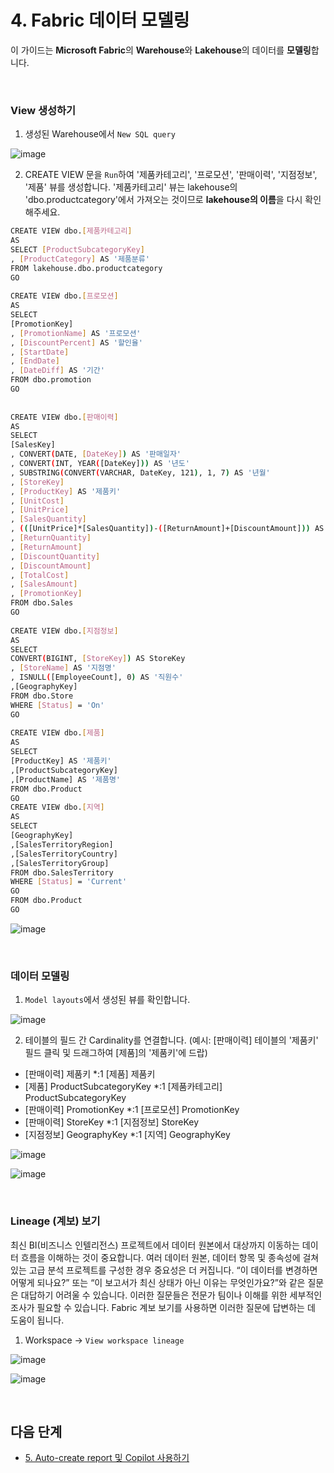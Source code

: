 # 4. Fabric 데이터 모델링

이 가이드는 **Microsoft Fabric**의 **Warehouse**와 **Lakehouse**의 데이터를 **모델링**합니다.  


<br/> 

### View 생성하기

1. 생성된 Warehouse에서 `New SQL query` 

![image](https://github.com/user-attachments/assets/608dc718-58cf-41d7-9686-79f5053a64d3)


2. CREATE VIEW 문을 `Run`하여 '제품카테고리', '프로모션', '판매이력', '지점정보', '제품' 뷰를 생성합니다. '제품카테고리' 뷰는 lakehouse의 'dbo.productcategory'에서 가져오는 것이므로 **lakehouse의 이름**을 다시 확인해주세요.  

```bash
CREATE VIEW dbo.[제품카테고리]
AS
SELECT [ProductSubcategoryKey]
, [ProductCategory] AS '제품분류'
FROM lakehouse.dbo.productcategory
GO
 
CREATE VIEW dbo.[프로모션]
AS
SELECT
[PromotionKey]
, [PromotionName] AS '프로모션'
, [DiscountPercent] AS '할인율'
, [StartDate]
, [EndDate]
, [DateDiff] AS '기간'
FROM dbo.promotion
GO
 
 
CREATE VIEW dbo.[판매이력]
AS
SELECT
[SalesKey]
, CONVERT(DATE, [DateKey]) AS '판매일자'
, CONVERT(INT, YEAR([DateKey])) AS '년도'
, SUBSTRING(CONVERT(VARCHAR, DateKey, 121), 1, 7) AS '년월'
, [StoreKey]
, [ProductKey] AS '제품키'
, [UnitCost]
, [UnitPrice]
, [SalesQuantity]
, (([UnitPrice]*[SalesQuantity])-([ReturnAmount]+[DiscountAmount])) AS 'Net Revenue'
, [ReturnQuantity]
, [ReturnAmount]
, [DiscountQuantity]
, [DiscountAmount]
, [TotalCost]
, [SalesAmount]
, [PromotionKey]
FROM dbo.Sales
GO
 
CREATE VIEW dbo.[지점정보]
AS
SELECT
CONVERT(BIGINT, [StoreKey]) AS StoreKey
, [StoreName] AS '지점명'
, ISNULL([EmployeeCount], 0) AS '직원수'
,[GeographyKey]
FROM dbo.Store
WHERE [Status] = 'On'
GO
 
CREATE VIEW dbo.[제품]
AS
SELECT
[ProductKey] AS '제품키'
,[ProductSubcategoryKey]
,[ProductName] AS '제품명'
FROM dbo.Product
GO
CREATE VIEW dbo.[지역]
AS
SELECT
[GeographyKey]
,[SalesTerritoryRegion]
,[SalesTerritoryCountry]
,[SalesTerritoryGroup]
FROM dbo.SalesTerritory
WHERE [Status] = 'Current'
GO
FROM dbo.Product
GO
```

![image](https://github.com/user-attachments/assets/954194d9-49ec-4115-bdf4-15ee7720dae3)


<br/> 

### 데이터 모델링

1. `Model layouts`에서 생성된 뷰를 확인합니다. 

![image](https://github.com/user-attachments/assets/857b02e0-c0d7-4fce-a853-11a8d44ce6d7)


2. 테이블의 필드 간 Cardinality를 연결합니다. (예시: [판매이력] 테이블의 '제품키' 필드 클릭 및 드래그하여 [제품]의 '제품키'에 드랍)
  * [판매이력] 제품키 *:1 [제품] 제품키 
  * [제품] ProductSubcategoryKey *:1 [제품카테고리] ProductSubcategoryKey  
  * [판매이력] PromotionKey *:1 [프로모션] PromotionKey 
  * [판매이력] StoreKey *:1 [지점정보] StoreKey 
  * [지점정보] GeographyKey *:1 [지역] GeographyKey 

![image](https://github.com/user-attachments/assets/de5e07d1-7afa-4111-9222-bb2f53e41ef6)


![image](https://github.com/user-attachments/assets/2385f671-7d6e-4242-9af4-0e2c4728fba0)


<br/> 

### Lineage (계보) 보기 

최신 BI(비즈니스 인텔리전스) 프로젝트에서 데이터 원본에서 대상까지 이동하는 데이터 흐름을 이해하는 것이 중요합니다. 여러 데이터 원본, 데이터 항목 및 종속성에 걸쳐 있는 고급 분석 프로젝트를 구성한 경우 중요성은 더 커집니다. “이 데이터를 변경하면 어떻게 되나요?” 또는 “이 보고서가 최신 상태가 아닌 이유는 무엇인가요?”와 같은 질문은 대답하기 어려울 수 있습니다. 이러한 질문들은 전문가 팀이나 이해를 위한 세부적인 조사가 필요할 수 있습니다. Fabric 계보 보기를 사용하면 이러한 질문에 답변하는 데 도움이 됩니다.

1. Workspace -> `View workspace lineage`

![image](https://github.com/user-attachments/assets/c8698887-75b3-4240-a402-cef7262c078d)


![image](https://github.com/user-attachments/assets/582b1f03-2934-4f10-a73a-6643c74f56fb)


<br/>  

## 다음 단계 

* [5.	Auto-create report 및 Copilot 사용하기]()
 
<br/> 
